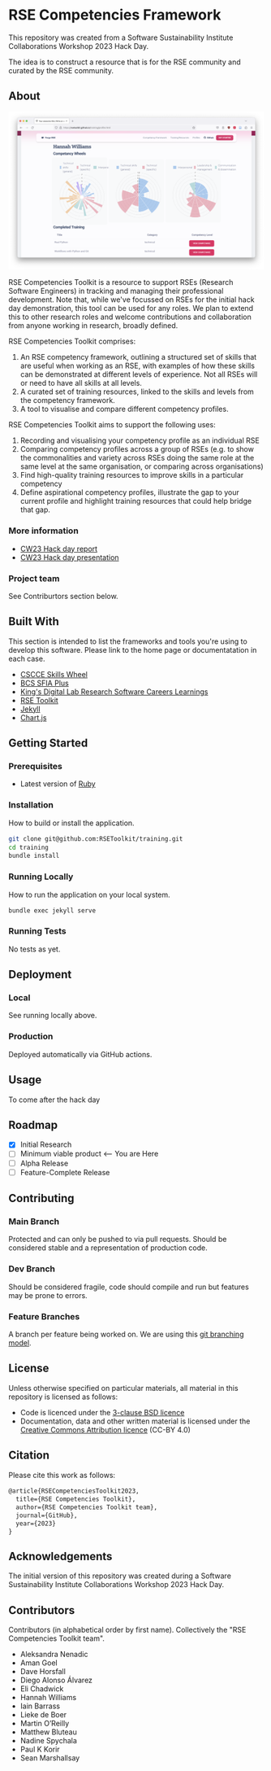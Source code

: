 # RSE Competencies Framework

This repository was created from a Software Sustainability Institute Collaborations Workshop 2023 Hack Day. 

The idea is to construct a resource that is for the RSE community and curated by the RSE community. 

## About

![Screenshot of competency visualisations](rse-forge-screenshot.png)

RSE Competencies Toolkit is a resource to support RSEs (Research Software Engineers) in tracking and managing their professional development. Note that, while we've focussed on RSEs for the initial hack day demonstration, this tool can be used for any roles. We plan to extend this to other research roles and welcome contributions and collaboration from anyone working in research, broadly defined.

RSE Competencies Toolkit comprises:

1. An RSE competency framework, outlining a structured set of skills that are useful when working as an RSE, with examples of how these skills can be demonstrated at different levels of experience. Not all RSEs will or need to have all skills at all levels.
2. A curated set of training resources, linked to the skills and levels from the competency framework.
3. A tool to visualise and compare different competency profiles.

RSE Competencies Toolkit aims to support the following uses:

1. Recording and visualising your competency profile as an individual RSE
2. Comparing competency profiles across a group of RSEs (e.g. to show the commonalities and variety across RSEs doing the same role at the same level at the same organisation, or comparing across organisations)
3. Find high-quality training resources to improve skills in a particular competency
4. Define aspirational competency profiles, illustrate the gap to your current profile and highlight training resources that could help bridge that gap.

### More information
- [CW23 Hack day report](https://docs.google.com/document/d/1ApTf8RcB86-RXrCJfCUMWDt6kRWSM0wVzBsPMCyhC8g)
- [CW23 Hack day presentation](https://docs.google.com/presentation/d/15RBtaJ4W5bUWV7aHrwV0wX7op7hewl3B-w7vj6wieHg/edit#slide=id.g1e2424db41c_2_0)

### Project team
See Contriburtors section below.

## Built With

This section is intended to list the frameworks and tools you're using to develop this software. Please link to the home page or documentatation in each case.

- [CSCCE Skills Wheel](https://zenodo.org/record/4437294#.ZFO3F-zMIc1)
- [BCS SFIA Plus](https://www.bcs.org/it-careers/sfiaplus-it-skills-framework/)
- [King's Digital Lab Research Software Careers Learnings](https://zenodo.org/record/2559235)
- [RSE Toolkit](https://rsetoolkit.github.io/)
- [Jekyll](https://jekyllrb.com/)  
- [Chart.js](https://www.chartjs.org/)  

## Getting Started

### Prerequisites

- Latest version of [Ruby](https://www.ruby-lang.org/en/)

### Installation

How to build or install the application.

```sh
git clone git@github.com:RSEToolkit/training.git
cd training
bundle install
```

### Running Locally

How to run the application on your local system.

```sh
bundle exec jekyll serve
```

### Running Tests

No tests as yet.

## Deployment

### Local

See running locally above.

### Production

Deployed automatically via GitHub actions. 

## Usage

To come after the hack day

## Roadmap

- [x] Initial Research  
- [ ] Minimum viable product <-- You are Here  
- [ ] Alpha Release  
- [ ] Feature-Complete Release  

## Contributing

### Main Branch
Protected and can only be pushed to via pull requests. Should be considered stable and a representation of production code.

### Dev Branch
Should be considered fragile, code should compile and run but features may be prone to errors.

### Feature Branches
A branch per feature being worked on. We are using this [git branching model](https://nvie.com/posts/a-successful-git-branching-model/).

## License
Unless otherwise specified on particular materials, all material in this repository is licensed as follows:
- Code is licenced under the [3-clause BSD licence](https://opensource.org/license/bsd-3-clause/)
- Documentation, data and other written material is licensed under the [Creative Commons Attribution licence](https://creativecommons.org/licenses/by/4.0/) (CC-BY 4.0)

## Citation

Please cite this work as follows:

```
@article{RSECompetenciesToolkit2023,
  title={RSE Competencies Toolkit},
  author={RSE Competencies Toolkit team},
  journal={GitHub},
  year={2023}
}
```

## Acknowledgements
The initial version of this repository was created during a Software Sustainability Institute Collaborations Workshop 2023 Hack Day.

## Contributors
Contributors (in alphabetical order by first name). Collectively the "RSE Competencies Toolkit team".

- Aleksandra Nenadic
- Aman Goel
- Dave Horsfall 
- Diego Alonso Álvarez 
- Eli Chadwick
- Hannah Williams 
- Iain Barrass
- Lieke de Boer
- Martin O’Reilly
- Matthew Bluteau
- Nadine Spychala
- Paul K Korir
- Sean Marshallsay
